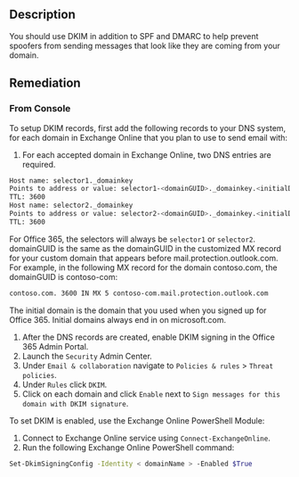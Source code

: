 ## Description

You should use DKIM in addition to SPF and DMARC to help prevent spoofers from sending messages that look like they are coming from your domain.

## Remediation

### From Console

To setup DKIM records, first add the following records to your DNS system, for each domain in Exchange Online that you plan to use to send email with:

1. For each accepted domain in Exchange Online, two DNS entries are required.

```bash
Host name: selector1._domainkey
Points to address or value: selector1-<domainGUID>._domainkey.<initialDomain>
TTL: 3600
Host name: selector2._domainkey
Points to address or value: selector2-<domainGUID>._domainkey.<initialDomain>
TTL: 3600
```

For Office 365, the selectors will always be `selector1` or `selector2`. domainGUID is the same as the domainGUID in the customized MX record for your custom domain that appears before mail.protection.outlook.com. For example, in the following MX record for the domain contoso.com, the domainGUID is contoso-com:

```bash
contoso.com. 3600 IN MX 5 contoso-com.mail.protection.outlook.com
```

The initial domain is the domain that you used when you signed up for Office 365. Initial domains always end in on microsoft.com.

1. After the DNS records are created, enable DKIM signing in the Office 365 Admin Portal.
2. Launch the `Security` Admin Center.
3. Under `Email & collaboration` navigate to `Policies & rules` > `Threat policies`.
4. Under `Rules` click `DKIM`.
5. Click on each domain and click `Enable` next to `Sign messages for this domain with DKIM signature`.

To set DKIM is enabled, use the Exchange Online PowerShell Module:

1. Connect to Exchange Online service using `Connect-ExchangeOnline`.
2. Run the following Exchange Online PowerShell command:

```bash
Set-DkimSigningConfig -Identity < domainName > -Enabled $True
```
